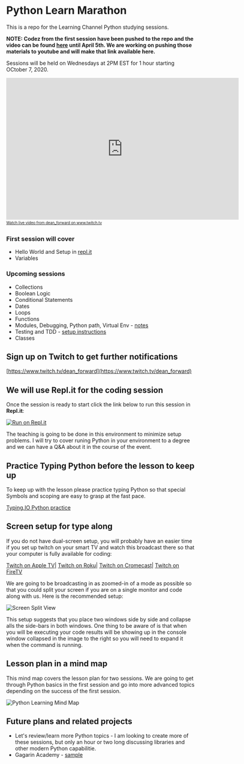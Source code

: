 # Python Learn Marathon
This is a repo for the Learning Channel Python studying sessions. 

**NOTE: Codez from the first session have been pushed to the repo and the video can be found [here](./session_one/README.md) until April 5th. We are working on pushing those materials to youtube and will make that link available here.**

Sessions will be held on Wednesdays at 2PM EST for 1 hour starting OCtober 7, 2020.

<iframe src="https://player.twitch.tv/?channel=dean_forward&parent=ilyagotfryd.github.io&autoplay=false" frameborder="0" allowfullscreen="true" scrolling="no" height="378" width="620"></iframe><a href="https://www.twitch.tv/dean_forward?tt_content=text_link&tt_medium=live_embed" style="padding:2px 0px 4px; display:block; width:345px; font-weight:normal; font-size:10px; text-decoration:underline;">Watch live video from dean_forward on www.twitch.tv</a>

### First session will cover
* Hello World and Setup in [repl.it](http://repl.it)
* Variables
### Upcoming sessions
* Collections
* Boolean Logic
* Conditional Statements
* Dates
* Loops
* Functions
* Modules, Debugging, Python path, Virtual Env - [notes](./MODULES.md)
* Testing and TDD - [setup instructions](./TESTING.md)
* Classes

## Sign up on Twitch to get further notifications

[https://www.twitch.tv/dean_forward](https://www.twitch.tv/dean_forward)

## We will use Repl.it for the coding session
Once the session is ready to start click the link below to run this session in **Repl.it**:

[![Run on Repl.it](https://repl.it/badge/github/ilyaGotfryd/python-learn-marathon)](https://repl.it/github/ilyaGotfryd/python-learn-marathon)

The teaching is going to be done in this environment to minimize setup problems. I will try to cover runing Python in your environment to a degree and we can have a Q&A about it in the course of the event.

## Practice Typing Python before the lesson to keep up
To keep up with the lesson please practice typing Python so that special Symbols and scoping are easy to grasp at the fast pace.

[Typing.IO Python practice](https://typing.io/lesson/python/mercurial/merge.py/1)

## Screen setup for type along

If you do not have dual-screen setup, you will probably have an easier time if you set up twitch on your smart TV and watch this broadcast there so that your computer is fully available for coding:

[Twitch on Apple TV](https://apps.apple.com/us/app/twitch-live-game-streaming/id460177396#?platform=appleTV)|
[Twitch on Roku](https://www.howtogeek.com/369438/how-to-watch-twitch-on-roku/)|
[Twitch on Cromecast](https://chromecastappstips.com/cast-twitch-on-chromecast/)|
[Twitch on FireTV](https://www.amazon.com/Twitch-Interactive-Inc/dp/B007SOQBCM)


We are going to be broadcasting in as zoomed-in of a mode as possible so that you could split your screen if you are on a single monitor and code along with us. Here is the recommended setup:

![Screen Split View](https://github.com/ilyaGotfryd/python-learn-marathon/raw/master/screen-split-view.png)

This setup suggests that you place two windows side by side and collapse alls the side-bars in both windows. One thing to be aware of is that when you will be executing your code results will be showing up in the console window collapsed in the image to the right so you will need to expand it when the command is running.

## Lesson plan in a mind map
This mind map covers the lesson plan for two sessions. We are going to get through Python basics in the first session and go into more advanced topics depending on the success of the first session.

![Python Learning Mind Map](https://github.com/ilyaGotfryd/python-learn-marathon/raw/master/python-learn-marathon-mind-map.png)

## Future plans and related projects

* Let's review/learn more Python topics - I am looking to create more of these sessions, but only an hour or two long discussing libraries and other modern Python capabilitie.
* Gagarin Academy - [sample](./gagarin-academy/GAGARIN_ACADEMY.md)
